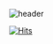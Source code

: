 ![header](https://capsule-render.vercel.app/api?type=rounded&color=timeGradient&text=Welcome%20to%20Minaci's%20GitHub%20👋&animation=twinkling&fontSize=40&fontAlignY=50&fontAlign=50&height=180)
 
[![Hits](https://hits.seeyoufarm.com/api/count/incr/badge.svg?url=https%3A%2F%2Fgithub.com%2Fbi-sz&count_bg=%23FFB6F3&title_bg=%23555555&icon=&icon_color=%23E7E7E7&title=GITHUB&edge_flat=false)](https://hits.seeyoufarm.com)  
